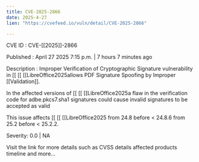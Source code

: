```yaml
---
title: CVE-2025-2866
date: 2025-4-27
lien: "https://cvefeed.io/vuln/detail/CVE-2025-2866"

---
```


CVE ID : CVE-[[2025]]-2866

Published :  April 27
2025
7:15 p.m. | 7 hours
7 minutes ago

Description : Improper Verification of Cryptographic Signature vulnerability in  [[ [[ [[LibreOffice2025allows PDF Signature Spoofing by Improper  [[Validation]].




In the affected versions of  [[ [[ [[LibreOffice2025a flaw in the verification code for adbe.pkcs7.sha1 signatures could cause invalid signatures to be accepted as valid




This issue affects  [[ [[ [[LibreOffice2025 from 24.8 before < 24.8.6
from 25.2 before < 25.2.2.

Severity: 0.0 | NA

Visit the link for more details
such as CVSS details
affected products
timeline
and more...
